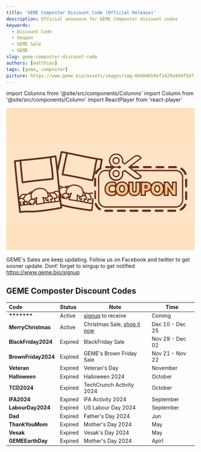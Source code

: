 ```yaml
---
title: 'GEME Composter Discount Code (Official Release)'
description: Official announce for GEME Composter discount codes
keywords:
  - Discount Code
  - Goupon
  - GEME Sale
  - GEME
slug: geme-composter-discount-code
authors: [matthias]
tags: [geme, composter]
picture: https://www.geme.bio/assets/images/img-66d84b59ef3429a9d4f5df3cfc1375f8.png
---
```

<head>
    <meta charSet="utf-8" />
    <meta name="twitter:card" content="summary_large_image" />
    <meta data-rh="true" property="og:image" content="https://www.geme.bio/assets/images/img-66d84b59ef3429a9d4f5df3cfc1375f8.png" />
    <meta data-rh="true" name="twitter:image" content="https://www.geme.bio/assets/images/img-66d84b59ef3429a9d4f5df3cfc1375f8.png"/>
    <meta data-rh="true" property="og:url" content="https://www.geme.bio/blog/geme-composter-discount-code"/>
    <meta data-rh="true" property="og:locale" content="en"/>
</head>

import Columns from '@site/src/components/Columns'
import Column from '@site/src/components/Column'
import ReactPlayer from 'react-player'

![Food Waste Composting](./img/img.png)

GEME's Sales are keep updating. Follow us on Facebook and twitter to get sooner update.
Dont' forget to singup to get notified  https://www.geme.bio/signup

<!-- truncate -->

## GEME Composter Discount Codes 


| Code                | Status  | Note                                             | Time           |
|:--------------------|:--------|--------------------------------------------------|----------------|
| **\*\*\*\*\*\*\***  | Active  | [signup](https://www.geme.bio/signup) to receive | Coming         |
| **MerryChristmas**  | Active  | Christmas Sale, [shop it now](https://www.geme.bio/product/geme?discount-code=MerryChristmas)                  | Dec 10 - Dec 25 |
| **BlackFriday2024** | Expired | BlackFriday Sale                                 | Nov 29 - Dec 02 |
| **BrownFriday2024** | Expired | GEME's Brown Friday Sale                         | Nov 21 - Nov 22 |
| **Veteran**         | Expired | Veteran's Day                                    | November       |
| **Halloween**       | Expired | Halloween 2024                                   | October        |
| **TCD2024**         | Expired | TechCrunch Activity 2024                         | October        |
| **IFA2024**         | Expired | IFA Activity 2024                                | September      |
| **LabourDay2024**   | Expired | US Labour Day 2024                               | September      |
| **Dad**             | Expired | Father's Day 2024                                | Jun            |
| **ThankYouMom**     | Expired | Mother's Day 2024                                | May            |
| **Vesak**           | Expired | Vesak's Day 2024                                 | May            |
| **GEMEEarthDay**    | Expired | Mother's Day 2024                                | Apirl          |
